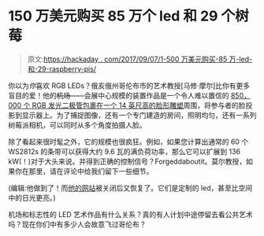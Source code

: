 # 150 万美元购买 85 万个 led 和 29 个树莓

> 原文:[https://hackaday . com/2017/09/07/1-500 万美元购买-85 万-led-和-29-raspberry-pis/](https://hackaday.com/2017/09/07/1-5-million-dollars-buys-850000-leds-and-29-raspberry-pis/)

你以为*你*喜欢 RGB LEDs？俄亥俄州哥伦布市的艺术教授[马修·摩尔]比你有更多盲目的爱！他的~~机场~~——会展中心规模的装置作品是一个令人难以置信的 [850，000 个 RGB 发光二极管包裹在一个 14 英尺高的脸形雕塑](https://www.bizjournals.com/columbus/news/2017/08/31/photos-columbus-newest-public-art-piece-is-a-3d.html)周围，将参与者的脸投影到显示器上。为了捕捉图像，还有一个专门建造的房间，照明均匀，还有一系列树莓派相机，可以同时从多个角度拍摄人脸。

除了看起来很时髦之外，它的规模也很疯狂。例如，如果您计算出通常的 60 个 WS2812s 的条带可以获得大约 9.6 瓦的满负荷功率，那么它可以扩展到 136 kW(！)对于大头来说。并得到正确的控制信号？Forgeddaboutit。莫尔教授，如果你在那里，请在评论中给我们留下一些细节。

(编辑:他做到了！而[他的网站](https://www.matthewmohr.com/beast-1/)被关闭后又恢复了。它们是定制的 led，甚至比空间中的日光更亮。)

机场和标志性的 LED 艺术作品有什么关系？真的有人计划中途停留去看公共艺术吗？现在你们中有多少人会故意飞过哥伦布？